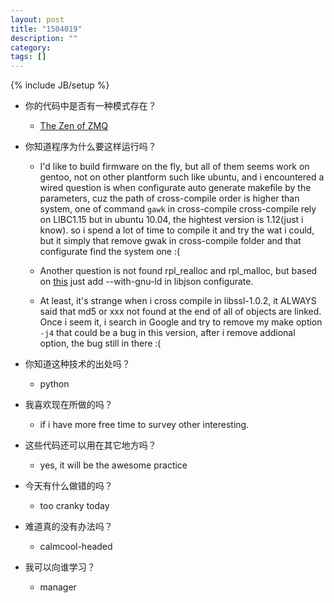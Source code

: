 ```yaml
---
layout: post
title: "1504019"
description: ""
category: 
tags: []
---
```

{% include JB/setup %}

* 你的代码中是否有一种模式存在？
  * [The Zen of ZMQ](zguide.zeromq.org/page:all)

* 你知道程序为什么要这样运行吗？
  * I'd like to build firmware on the fly, but all of them seems work on gentoo, not on other plantform such like ubuntu, and i encountered a wired question is when configurate auto generate makefile by the parameters, cuz the path of cross-compile order is higher than system, one of command `gawk` in cross-compile cross-compile rely on LIBC1.15 but in ubuntu 10.04, the hightest version is 1.12(just i know). so i spend a lot of time to compile it and try the wat i could, but it simply that remove gwak in cross-compile folder and that configurate find the system one :(

  * Another question is not found rpl_realloc and rpl_malloc, but based on [this](http://chunchaichang.blogspot.tw/2014/01/undefined-reference-to-rplmalloc.html) just add --with-gnu-ld in libjson configurate.

  * At least, it's strange when i cross compile in libssl-1.0.2, it ALWAYS said that md5 or xxx not found at the end of all of objects are linked. Once i seem it, i search in Google and try to remove my make option `-j4` that could be a bug in this version, after i remove addional option, the bug still in there :(

* 你知道这种技术的出处吗？
  * python

* 我喜欢现在所做的吗？
  * if i have more free time to survey other interesting.

* 这些代码还可以用在其它地方吗？
  * yes, it will be the awesome practice

* 今天有什么做错的吗？
  * too cranky today

* 难道真的没有办法吗？
  * calmcool-headed 

* 我可以向谁学习？
  * manager

